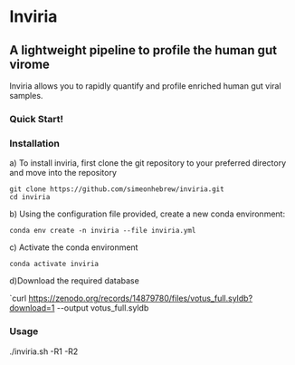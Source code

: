 # Inviria

## A lightweight pipeline to profile the human gut virome

Inviria allows you to rapidly quantify and profile enriched human gut viral samples.


### Quick Start!

### Installation

a) To install inviria, first clone the git repository to your preferred directory and move into the repository

	git clone https://github.com/simeonhebrew/inviria.git
	cd inviria

b) Using the configuration file provided, create a new conda environment:

	conda env create -n inviria --file inviria.yml


c) Activate the conda environment

	conda activate inviria


d)Download the required database

`curl https://zenodo.org/records/14879780/files/votus_full.syldb?download=1 --output votus_full.syldb



### Usage

./inviria.sh -R1 -R2
